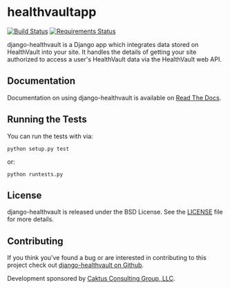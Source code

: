 healthvaultapp
==============
[![Build Status](https://travis-ci.org/orcasgit/django-healthvault.svg?branch=master)](https://travis-ci.org/orcasgit/django-healthvault) [![Requirements Status](https://requires.io/github/orcasgit/django-healthvault/requirements.png?branch=master)](https://requires.io/github/orcasgit/django-healthvault/requirements/?branch=master)

django-healthvault is a Django app which integrates data stored on HealthVault
into your site. It handles the details of getting your site authorized to
access a user's HealthVault data via the HealthVault web API.

Documentation
-------------

Documentation on using django-healthvault is available on [Read The Docs](http://readthedocs.org/docs/django-healthvault/).


Running the Tests
-----------------

You can run the tests with via:

```
python setup.py test
```

or:
```
python runtests.py
```


License
-------

django-healthvault is released under the BSD License. See the [LICENSE](LICENSE) file for
more details.


Contributing
------------

If you think you've found a bug or are interested in contributing to this
project check out [django-healthvault on Github](https://github.com/orcasgit/django-healthvault).

Development sponsored by [Caktus Consulting Group, LLC](http://www.caktusgroup.com/services).

